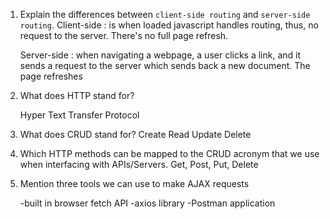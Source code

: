 1.  Explain the differences between `client-side routing` and `server-side routing`.
    Client-side : is when loaded javascript handles routing, thus, no request to the server. There's no full page refresh.

    Server-side : when navigating a webpage, a user clicks a link, and it sends a request to the server which sends back a new document.
    The page refreshes

1.  What does HTTP stand for?

    Hyper Text Transfer Protocol

1.  What does CRUD stand for?
    Create Read Update Delete
1.  Which HTTP methods can be mapped to the CRUD acronym that we use when interfacing with APIs/Servers.
    Get, Post, Put, Delete
1.  Mention three tools we can use to make AJAX requests

    -built in browser fetch API
    -axios library
    -Postman application
